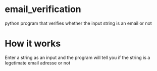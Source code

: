 # email_verification
 python program that verifies whether the input string is an email or not
 # How it works

 Enter a string as an input and the program will tell you if the string is a legetimate email adresse or not
